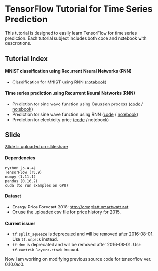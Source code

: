 # TensorFlow Tutorial for Time Series Prediction

This tutorial is designed to easily learn TensorFlow for time series prediction. 
Each tutorial subject includes both code and notebook with descriptions.

## Tutorial Index

#### MNIST classification using Recurrent Neural Networks (RNN)
- Classification for MNIST using RNN ([notebook](https://github.com/tgjeon/TensorFlow-Tutorials-for-Time-Series/blob/master/mnist-rnn.ipynb))

#### Time series prediction using Recurrent Neural Networks (RNN)

- Prediction for sine wave function using Gaussian process ([code](https://github.com/tgjeon/TensorFlow-Tutorials-for-Time-Series/blob/master/gp-for-sine-wave.py) / [notebook](https://github.com/tgjeon/TensorFlow-Tutorials-for-Time-Series/blob/master/gp-for-sine-wave.ipynb))
- Prediction for sine wave function using RNN ([code](https://github.com/tgjeon/TensorFlow-Tutorials-for-Time-Series/blob/master/lstm-for-sine-wave.py) / [notebook](https://github.com/tgjeon/TensorFlow-Tutorials-for-Time-Series/blob/master/lstm-for-sine-wave.ipynb))
- Prediction for electricity price ([code](https://github.com/tgjeon/TensorFlow-Tutorials-for-Time-Series/blob/master/lstm-for-epf.py) / notebook)

## Slide
[Slide in uploaded on slideshare](http://www.slideshare.net/TaegyunJeon1/electricity-price-forecasting-with-recurrent-neural-networks)

#### Dependencies

```
Python (3.4.4)
TensorFlow (r0.9)
numpy (1.11.1)
pandas (0.16.2)
cuda (to run examples on GPU)
```

#### Dataset

- Energy Price Forecast 2016: http://complatt.smartwatt.net
- Or use the uploaded csv file for price history for 2015.

#### Current issues

- ```tf:split_squeeze``` is deprecated and will be removed after 2016-08-01. Use ```tf.unpack``` instead.
- ```tf:dnn``` is deprecated and will be removed after 2016-08-01. Use ```tf.contrib.layers.stack``` instead.

Now I am working on modifying previous source code for tensorflow ver. 0.10.0rc0.
